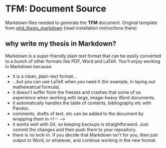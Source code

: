 # TFM: Document Source

Markdown files needed to generate the **TFM** document.  Original
template from
[phd_thesis_markdown](https://github.com/tompollard/phd_thesis_markdown)
(read installation instructions there)

## why write my thesis in Markdown?

Markdown is a super-friendly plain text format that can be easily
converted to a bunch of other formats like PDF, Word and LaTeX. You'll
enjoy working in Markdown because:

- it is a clean, plain-text format...
- ...but you can use LaTeX when you need it (for example, in laying out mathematical formula).
- it doesn't suffer from the freezes and crashes that some of us experience when working with large, image-heavy Word documents.
- it automatically handles the table of contents, bibliography etc with Pandoc.
- comments, drafts of text, etc can be added to the document by wrapping them in &lt;!--  --&gt;
- it works well with Git, so keeping backups is straightforward. Just commit the changes and then push them to your repository.
- there is no lock-in. If you decide that Markdown isn't for you, then just output to Word, or whatever, and continue working in the new format.
